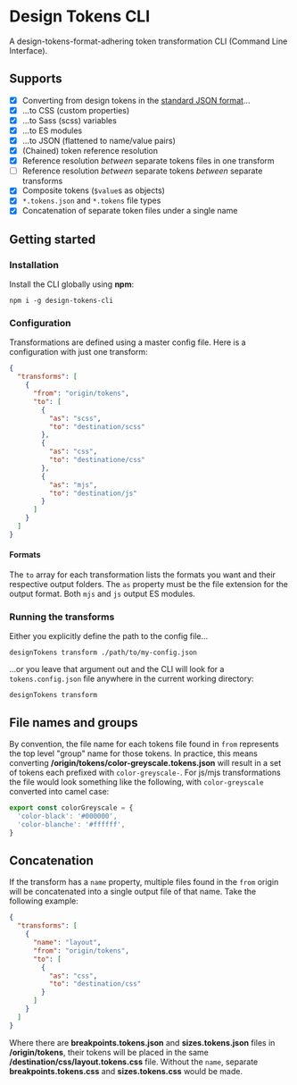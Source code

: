 # Design Tokens CLI

A design-tokens-format-adhering token transformation CLI (Command Line Interface).

## Supports

- [x] Converting from design tokens in the [standard JSON format](https://design-tokens.github.io/community-group/format/)... 
- [x] ...to CSS (custom properties)
- [x] ...to Sass (scss) variables 
- [x] ...to ES modules
- [x] ...to JSON (flattened to name/value pairs)
- [x] (Chained) token reference resolution
- [x] Reference resolution _between_ separate tokens files in one transform
- [ ] Reference resolution _between_ separate tokens _between_ separate transforms
- [x] Composite tokens (`$value`s as objects)
- [x] `*.tokens.json` and `*.tokens` file types
- [x] Concatenation of separate token files under a single name

## Getting started

### Installation

Install the CLI globally using **npm**:

```
npm i -g design-tokens-cli
```

### Configuration

Transformations are defined using a master config file. Here is a configuration with just one transform: 

```json
{
  "transforms": [
    {
      "from": "origin/tokens",
      "to": [
        {
          "as": "scss",
          "to": "destination/scss"
        },
        {
          "as": "css",
          "to": "destinatione/css"
        },
        {
          "as": "mjs",
          "to": "destination/js"
        }      
      ]
    }
  ]
}
```

#### Formats

The `to` array for each transformation lists the formats you want and their respective output folders. The `as` property must be the file extension for the output format. Both `mjs` and `js` output ES modules.

### Running the transforms

Either you explicitly define the path to the config file&hellip;

```
designTokens transform ./path/to/my-config.json
```

&hellip;or you leave that argument out and the CLI will look for a `tokens.config.json` file anywhere in the current working directory:

```
designTokens transform
```

## File names and groups

By convention, the file name for each tokens file found in `from` represents the top level "group" name for those tokens. In practice, this means converting **/origin/tokens/color-greyscale.tokens.json** will result in a set of tokens each prefixed with `color-greyscale-`. For js/mjs transformations the file would look something like the following, with `color-greyscale` converted into camel case:

```js
export const colorGreyscale = {
  'color-black': '#000000',
  'color-blanche': '#ffffff',
}
```

## Concatenation 

If the transform has a `name` property, multiple files found in the `from` origin will be concatenated into a single output file of that name. Take the following example:

```json
{
  "transforms": [
    {
      "name": "layout",
      "from": "origin/tokens",
      "to": [
        {
          "as": "css",
          "to": "destination/css"
        }   
      ]
    }
  ]
}
```

Where there are **breakpoints.tokens.json** and **sizes.tokens.json** files in **/origin/tokens**, their tokens will be placed in the same **/destination/css/layout.tokens.css** file. Without the `name`, separate  **breakpoints.tokens.css** and **sizes.tokens.css** would be made.
